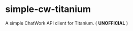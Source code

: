 simple-cw-titanium
==================

A simple ChatWork API client for Titanium. ( **UNOFFICIAL** )

